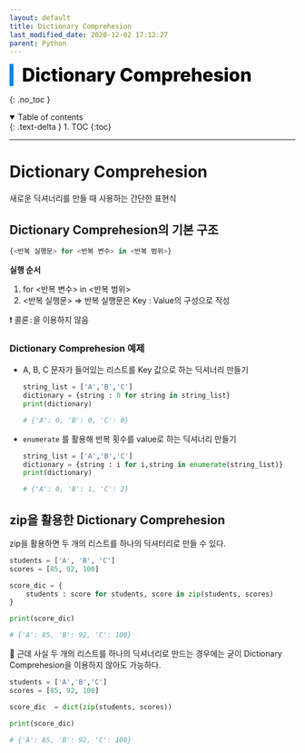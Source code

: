 ```yaml
---
layout: default
title: Dictionary Comprehesion
last_modified_date: 2020-12-02 17:12:27
parent: Python
---
```


<div style="font-size:32px; font-weight: 800; border-left: 7px solid #0687f0; padding-left:15px !important; color:#000000; margin-bottom:15px;">Dictionary Comprehesion</div>

{: .no_toc }

<details open markdown="block">
  <summary>
    Table of contents
  </summary>
  {: .text-delta }
1. TOC
{:toc}
</details>

---

# Dictionary Comprehesion

새로운 딕셔너리를 만들 때 사용하는 간단한 표현식

## Dictionary Comprehesion의 기본 구조

```python
{<반복 실행문> for <반복 변수> in <반복 범위>}
```

**실행 순서**

1. for <반복 변수> in <반복 범위>
2. <반복 실행문> ⇒ 반복 실행문은 Key : Value의 구성으로 작성

❗ 콜론`:`을 이용하지 않음

### Dictionary Comprehesion 예제

- A, B, C 문자가 들어있는 리스트를 Key 값으로 하는 딕셔너리 만들기

  ```python
  string_list = ['A','B','C']
  dictionary = {string : 0 for string in string_list}
  print(dictionary)

  # {'A': 0, 'B': 0, 'C': 0}
  ```

- `enumerate` 를 활용해 반복 횟수를 value로 하는 딕셔너리 만들기

  ```python
  string_list = ['A','B','C']
  dictionary = {string : i for i,string in enumerate(string_list)}
  print(dictionary)

  # {'A': 0, 'B': 1, 'C': 2}
  ```

## zip을 활용한 Dictionary Comprehesion

zip을 활용하면 두 개의 리스트를 하나의 딕셔터리로 만들 수 있다.

```python
students = ['A', 'B', 'C']
scores = [85, 92, 100]

score_dic = {
    students : score for students, score in zip(students, scores)
}

print(score_dic)

# {'A': 85, 'B': 92, 'C': 100}
```

🤔 근데 사실 두 개의 리스트를 하나의 딕셔너리로 만드는 경우에는 굳이 Dictionary Comprehesion을 이용하지 않아도 가능하다.

```python
students = ['A','B','C']
scores = [85, 92, 100]

score_dic  = dict(zip(students, scores))

print(score_dic)

# {'A': 85, 'B': 92, 'C': 100}
```
